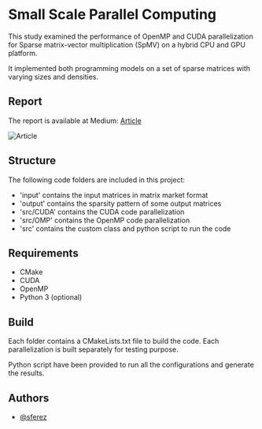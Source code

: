 
# Small Scale Parallel Computing

This study examined the performance of OpenMP and CUDA parallelization for Sparse matrix-vector multiplication (SpMV) on a hybrid CPU and GPU platform.

It implemented both programming models on a set of sparse matrices with varying sizes and densities.

## Report

The report is available at Medium: [Article](https://medium.com/@simeon.ferez/sparse-matrix-vector-product-openmp-vs-cuda-on-hybrid-platforms-7ef576fbfc0d)

![Article](https://miro.medium.com/v2/resize:fit:1400/format:webp/1*7AOf5Y2Sdi1yYTiJs9caNg.png)

## Structure

The following code folders are included in this project:

- 'input' contains the input matrices in matrix market format
- 'output' contains the sparsity pattern of some output matrices
- 'src/CUDA' contains the CUDA code parallelization
- 'src/OMP' contains the OpenMP code parallelization
- 'src' contains the custom class and python script to run the code

## Requirements

- CMake
- CUDA
- OpenMP
- Python 3 (optional)

## Build

Each folder contains a CMakeLists.txt file to build the code. Each parallelization is built separately for testing purpose.

Python script have been provided to run all the configurations and generate the results.

## Authors

- [@sferez](https://github.com/sferez)